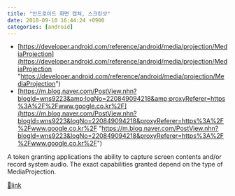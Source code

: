 ```yaml
---
title: "안드로이드 화면 캡쳐, 스크린샷"
date: 2018-09-10 16:44:24 +0900
categories: [android]
---
```


- [https://developer.android.com/reference/android/media/projection/MediaProjection](https://developer.android.com/reference/android/media/projection/MediaProjection "https://developer.android.com/reference/android/media/projection/MediaProjection")
- [https://m.blog.naver.com/PostView.nhn?blogId=wns9223&amp;logNo=220849094218&amp;proxyReferer=https%3A%2F%2Fwww.google.co.kr%2F](https://m.blog.naver.com/PostView.nhn?blogId=wns9223&logNo=220849094218&proxyReferer=https%3A%2F%2Fwww.google.co.kr%2F "https://m.blog.naver.com/PostView.nhn?blogId=wns9223&logNo=220849094218&proxyReferer=https%3A%2F%2Fwww.google.co.kr%2F")

  
A token granting applications the ability to capture screen contents and/or record system audio. The exact capabilities granted depend on the type of MediaProjection.


[🔗link](http://www.mins01.com/mh/tech/read/1192)